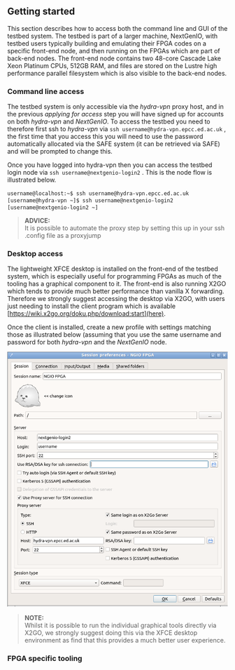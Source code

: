 ## Getting started

This section describes how to access both the command line and GUI of the testbed system. The testbed is part of a larger machine, NextGenIO, with testbed users typically building and emulating their FPGA codes on a specific front-end node, and then running on the FPGAs which are part of back-end nodes. The front-end node contains two 48-core Cascade Lake Xeon Platinum CPUs, 512GB RAM, and files are stored on the Lustre high performance parallel filesystem which is also visible to the back-end nodes.

### Command line access

The testbed system is only accessible via the _hydra-vpn_ proxy host, and in the previous _applying for access_ step you will have signed up for accounts on both _hydra-vpn_ and _NextGenIO_. To access the testbed you need to therefore first ssh to _hydra-vpn_ via `ssh username@hydra-vpn.epcc.ed.ac.uk` , the first time that you access this you will need to use the password automatically allocated via the SAFE system (it can be retrieved via SAFE) and will be prompted to change this.

Once you have logged into hydra-vpn then you can access the testbed login node via `ssh username@nextgenio-login2` . This is the node  flow is illustrated below.

```console
username@localhost:~$ ssh username@hydra-vpn.epcc.ed.ac.uk
[username@hydra-vpn ~]$ ssh username@nextgenio-login2
[username@nextgenio-login2 ~]
```
>**ADVICE:**  
> It is possible to automate the proxy step by setting this up in your ssh .config file as a proxyjump

### Desktop access

The lightweight XFCE desktop is installed on the front-end of the testbed system, which is especially useful for programming FPGAs as much of the tooling has a graphical component to it. The front-end is also running X2GO which tends to provide much better performance than vanilla X forwarding. Therefore we strongly suggest accessing the desktop via X2GO, with users just needing to install the client program which is available [https://wiki.x2go.org/doku.php/download:start](here). 

Once the client is installed, create a new profile with settings matching those as illustrated below (assuming that you use the same username and password for both _hydra-vpn_ and the _NextGenIO_ node.

![](/docs/images/x2go_settings.png)

>**NOTE:**  
> Whilst it is possible to run the individual graphical tools directly via X2GO, we strongly suggest doing this via the XFCE desktop environment as find that this provides a much better user experience.

### FPGA specific tooling
